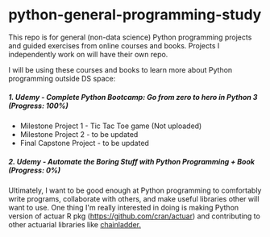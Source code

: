 # python-general-programming-study

This repo is for general (non-data science) Python programming projects and guided exercises from online courses and books. Projects I independently work on will have their own repo.

I will be using these courses and books to learn more about Python programming outside DS space:

##### 1. Udemy - Complete Python Bootcamp: Go from zero to hero in Python 3 (Progress: 100%)  
- Milestone Project 1 - Tic Tac Toe game (Not uploaded)
- Milestone Project 2 - to be updated  
- Final Capstone Project - to be updated  
  
##### 2. Udemy - Automate the Boring Stuff with Python Programming + Book (Progress: 0%)  


Ultimately, I want to be good enough at Python programming to comfortably write programs, collaborate with others, and make useful libraries other will want to use. One thing I'm really interested in doing is making Python version of actuar R pkg (https://github.com/cran/actuar) and contributing to other actuarial libraries like [chainladder.](https://github.com/jbogaardt/chainladder-python)
